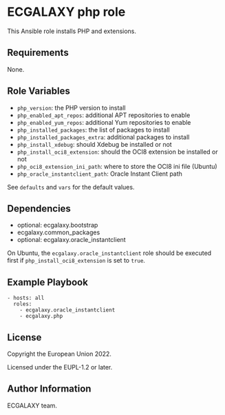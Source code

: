 ECGALAXY php role
=================

This Ansible role installs PHP and extensions.

Requirements
------------

None.

Role Variables
--------------

* `php_version`: the PHP version to install
* `php_enabled_apt_repos`: additional APT repositories to enable
* `php_enabled_yum_repos`: additional Yum repositories to enable
* `php_installed_packages`: the list of packages to install
* `php_installed_packages_extra`: additional packages to install
* `php_install_xdebug`: should Xdebug be installed or not
* `php_install_oci8_extension`: should the OCI8 extension be installed or not
* `php_oci8_extension_ini_path`: where to store the OCI8 ini file (Ubuntu)
* `php_oracle_instantclient_path`: Oracle Instant Client path

See `defaults` and `vars` for the default values.

Dependencies
------------

* optional: ecgalaxy.bootstrap
* ecgalaxy.common_packages
* optional: ecgalaxy.oracle_instantclient

On Ubuntu, the `ecgalaxy.oracle_instantclient` role should be executed first if `php_install_oci8_extension` is set to `true`.

Example Playbook
----------------

    - hosts: all
      roles:
        - ecgalaxy.oracle_instantclient
        - ecgalaxy.php

License
-------

Copyright the European Union 2022.

Licensed under the EUPL-1.2 or later.

Author Information
------------------

ECGALAXY team.
